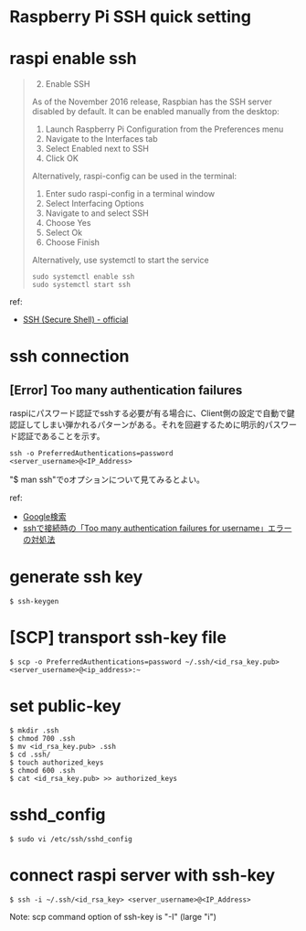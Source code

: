 # Raspberry Pi SSH quick setting

# raspi enable ssh
>2. Enable SSH
>
>As of the November 2016 release, Raspbian has the SSH server disabled by default. It can be enabled manually from the desktop:
>
> 1. Launch Raspberry Pi Configuration from the Preferences menu
> 2. Navigate to the Interfaces tab
> 3. Select Enabled next to SSH
> 4. Click OK
>
>Alternatively, raspi-config can be used in the terminal:
>
> 1. Enter sudo raspi-config in a terminal window
> 2. Select Interfacing Options
> 3. Navigate to and select SSH
> 4. Choose Yes
> 5. Select Ok
> 6. Choose Finish
>
>Alternatively, use systemctl to start the service
>
>```
>sudo systemctl enable ssh
>sudo systemctl start ssh
>```


ref:
- <a href="https://www.raspberrypi.org/documentation/remote-access/ssh/">SSH (Secure Shell) - official</a>


# ssh connection
## [Error] Too many authentication failures
raspiにパスワード認証でsshする必要が有る場合に、Client側の設定で自動で鍵認証してしまい弾かれるパターンがある。それを回避するために明示的パスワード認証であることを示す。
```
ssh -o PreferredAuthentications=password <server_username>@<IP_Address>
```

"$ man ssh"でoオプションについて見てみるとよい。

ref:
- <a href="https://www.google.co.jp/search?client=ubuntu&channel=fs&q=+Too+many+authentication+failures&ie=utf-8&oe=utf-8&gfe_rd=cr&dcr=0&ei=mUFEWr2hN67K8geugISwCQ">Google検索</a>
- <a href="http://d.hatena.ne.jp/kou_i/20101121/1290352589">sshで接続時の「Too many authentication failures for username」エラーの対処法</a>

# generate ssh key
```
$ ssh-keygen
```

# [SCP] transport ssh-key file
```
$ scp -o PreferredAuthentications=password ~/.ssh/<id_rsa_key.pub> <server_username>@<ip_address>:~
```

# set public-key
```
$ mkdir .ssh
$ chmod 700 .ssh
$ mv <id_rsa_key.pub> .ssh
$ cd .ssh/
$ touch authorized_keys
$ chmod 600 .ssh
$ cat <id_rsa_key.pub> >> authorized_keys
```

# sshd_config
```
$ sudo vi /etc/ssh/sshd_config
```

# connect raspi server with ssh-key
```
$ ssh -i ~/.ssh/<id_rsa_key> <server_username>@<IP_Address>
```
Note: scp command option of ssh-key is "-I" (large "i")



